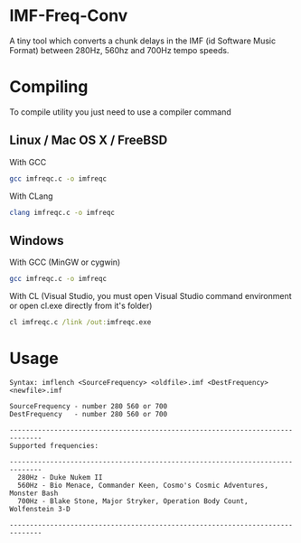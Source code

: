 # IMF-Freq-Conv
A tiny tool which converts a chunk delays in the IMF (id Software Music Format) between 280Hz, 560hz and 700Hz tempo speeds.

# Compiling
To compile utility you just need to use a compiler command

## Linux / Mac OS X / FreeBSD
With GCC
```bash
gcc imfreqc.c -o imfreqc
```
With CLang
```bash
clang imfreqc.c -o imfreqc
```
## Windows

With GCC (MinGW or cygwin)
```bash
gcc imfreqc.c -o imfreqc
```

With CL (Visual Studio, you must open Visual Studio command environment or open cl.exe directly from it's folder)
```cmd
cl imfreqc.c /link /out:imfreqc.exe
```

# Usage
```text
Syntax: imflench <SourceFrequency> <oldfile>.imf <DestFrequency> <newfile>.imf

SourceFrequency - number 280 560 or 700
DestFrequency   - number 280 560 or 700

------------------------------------------------------------------------------
Supported frequencies:

------------------------------------------------------------------------------
  280Hz - Duke Nukem II
  560Hz - Bio Menace, Commander Keen, Cosmo's Cosmic Adventures, Monster Bash
  700Hz - Blake Stone, Major Stryker, Operation Body Count, Wolfenstein 3-D

------------------------------------------------------------------------------
```

